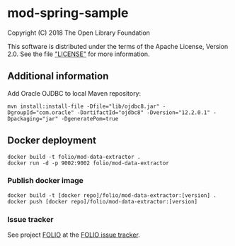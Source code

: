 # mod-spring-sample

Copyright (C) 2018 The Open Library Foundation

This software is distributed under the terms of the Apache License, Version 2.0.
See the file ["LICENSE"](LICENSE) for more information.

## Additional information

Add Oracle OJDBC to local Maven repository:

`mvn install:install-file -Dfile="lib/ojdbc8.jar" -DgroupId="com.oracle" -DartifactId="ojdbc8" -Dversion="12.2.0.1" -Dpackaging="jar" -DgeneratePom=true`

## Docker deployment

```
docker build -t folio/mod-data-extractor .
docker run -d -p 9002:9002 folio/mod-data-extractor
```

### Publish docker image

```
docker build -t [docker repo]/folio/mod-data-extractor:[version] .
docker push [docker repo]/folio/mod-data-extractor:[version]
```

### Issue tracker

See project [FOLIO](https://issues.folio.org/browse/FOLIO)
at the [FOLIO issue tracker](https://dev.folio.org/guidelines/issue-tracker/).
